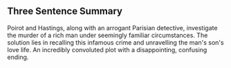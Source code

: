 ## Three Sentence Summary

Poirot and Hastings, along with an arrogant Parisian detective,
investigate the murder of a rich man under seemingly familiar
circumstances. The solution lies in recalling this infamous crime and
unravelling the man's son's love life. An incredibly convoluted plot
with a disappointing, confusing ending.
